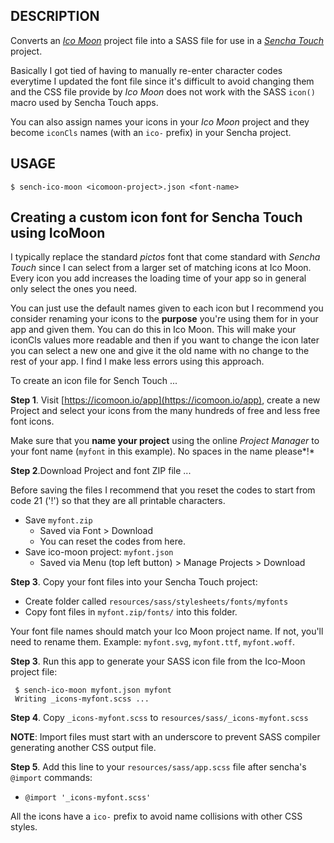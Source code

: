 ## DESCRIPTION

Converts an [*Ico Moon*](https://icomoon.io/app) project file into a SASS file for use in a [*Sencha Touch*](www.sencha.com/products/touch) project.  

Basically I got tied of having to manually re-enter character codes everytime I updated the font file since it's difficult to avoid changing them and the CSS file provide by *Ico Moon* does not work with the SASS `icon()` macro used by Sencha Touch apps.

You can also assign names your icons in your *Ico Moon* project and they become `iconCls` names (with an `ico-` prefix) in your Sencha project.  

## USAGE

    $ sench-ico-moon <icomoon-project>.json <font-name>

## Creating a custom icon font for Sencha Touch using IcoMoon 

I typically replace the standard *pictos* font that come standard with *Sencha Touch* since I can select from a larger set of matching icons at Ico Moon. Every icon you add increases the loading time of your app so in general only select the ones you need.

You can just use the default names given to each icon but I recommend you consider renaming your icons to the **purpose** you're using them for in your app and given them. You can do this in Ico Moon. This will make your iconCls values more readable and then if you want to change the icon later you can select a new one and give it the old name with no change to the rest of your app.  I find I make less errors using this approach. 

To create an icon file for Sench Touch ...

**Step 1**.  Visit [https://icomoon.io/app](https://icomoon.io/app), create a new Project and select your icons from the many hundreds of free and less free font icons.  

Make sure that you **name your project** using the online *Project Manager* to your font name (`myfont` in this example).  No spaces in the name please*!*    

**Step 2**.Download Project and font ZIP file ... 

Before saving the files I recommend that you reset the codes to start from code 21 ('!') so that they are all printable characters. 

- Save `myfont.zip` 
   - Saved via Font > Download
   - You can reset the codes from here.
- Save ico-moon project: `myfont.json` 
   - Saved via Menu (top left button) > Manage Projects > Download


**Step 3**. Copy your font files into your Sencha Touch project: 

- Create folder called `resources/sass/stylesheets/fonts/myfonts`
- Copy font files in `myfont.zip/fonts/` into this folder.

Your font file names should match your Ico Moon project name. If not, you'll need to rename them. Example: `myfont.svg`, `myfont.ttf`, `myfont.woff`. 


**Step 3**. Run this app to generate your SASS icon file from the Ico-Moon project file:

     $ sench-ico-moon myfont.json myfont
     Writing _icons-myfont.scss ...

**Step 4**. Copy `_icons-myfont.scss` to `resources/sass/_icons-myfont.scss`
  
**NOTE**: Import files must start with an underscore to prevent SASS compiler generating another CSS output file.


**Step 5**. Add this line to your `resources/sass/app.scss` file after sencha's `@import` commands:

  -	`@import '_icons-myfont.scss'`

All the icons have a `ico-` prefix to avoid name collisions with other CSS styles.


